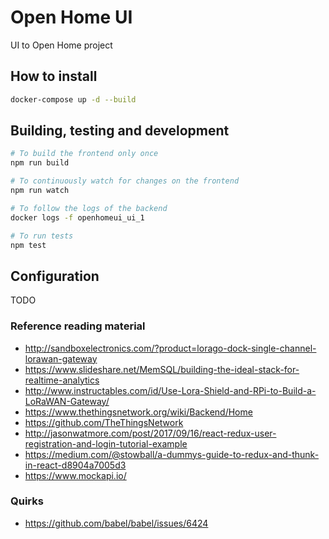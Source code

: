 # Open Home UI
UI to Open Home project

## How to install

```bash
docker-compose up -d --build
```

## Building, testing and development

```bash
# To build the frontend only once
npm run build

# To continuously watch for changes on the frontend
npm run watch

# To follow the logs of the backend
docker logs -f openhomeui_ui_1

# To run tests
npm test
```

## Configuration
TODO

### Reference reading material
* http://sandboxelectronics.com/?product=lorago-dock-single-channel-lorawan-gateway
* https://www.slideshare.net/MemSQL/building-the-ideal-stack-for-realtime-analytics
* http://www.instructables.com/id/Use-Lora-Shield-and-RPi-to-Build-a-LoRaWAN-Gateway/
* https://www.thethingsnetwork.org/wiki/Backend/Home
* https://github.com/TheThingsNetwork
* http://jasonwatmore.com/post/2017/09/16/react-redux-user-registration-and-login-tutorial-example
* https://medium.com/@stowball/a-dummys-guide-to-redux-and-thunk-in-react-d8904a7005d3
* https://www.mockapi.io/

### Quirks
* https://github.com/babel/babel/issues/6424
